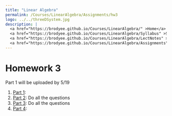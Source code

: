 ```yaml
---
title: "Linear Algebra"
permalink: /Courses/LinearAlgebra/Assignments/hw3
logo: ../../threeDSystem.jpg
description: |
  <a href="https://brodyee.github.io/Courses/LinearAlgebra/" >Home</a> <br />
  <a href="https://brodyee.github.io/Courses/LinearAlgebra/Syllabus" >Syllabus</a> <br />
  <a href="https://brodyee.github.io/Courses/LinearAlgebra/LectNotes" >Lecture Notes</a> <br />
  <a href="https://brodyee.github.io/Courses/LinearAlgebra/Assignments" >Assignments</a>
---
```


# Homework 3

Part 1 will be uploaded by 5/19

1. [Part 1](https://brodyee.github.io/Courses/LinearAlgebra/HWs/hw3p1.pdf):
2. [Part 2](https://brodyee.github.io/Courses/LinearAlgebra/HWs/hw3part2.html): Do all the questions
3. [Part 3](https://brodyee.github.io/Courses/LinearAlgebra/HWs/hw3part3.html): Do all the questions
4. [Part 4](https://brodyee.github.io/Courses/LinearAlgebra/HWs/hw3p3.pdf):
